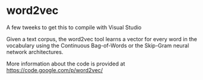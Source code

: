 word2vec
========

A few tweeks to get this to compile with Visual Studio

Given a text corpus, the word2vec tool learns a vector for every word in the vocabulary using the Continuous Bag-of-Words or the Skip-Gram neural network architectures.


More information about the code is provided at https://code.google.com/p/word2vec/
